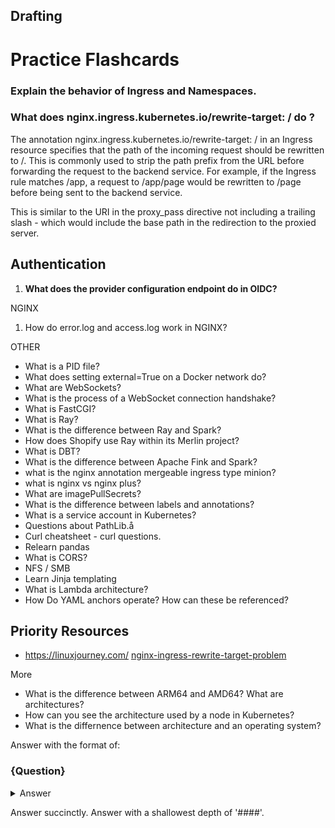 ## Drafting

# Practice Flashcards


### Explain the behavior of Ingress and Namespaces.

### What does nginx.ingress.kubernetes.io/rewrite-target: / do ? 
The annotation nginx.ingress.kubernetes.io/rewrite-target: / in an Ingress resource specifies that the path of the incoming request should be rewritten to /. This is commonly used to strip the path prefix from the URL before forwarding the request to the backend service. For example, if the Ingress rule matches /app, a request to /app/page would be rewritten to /page before being sent to the backend service​.

This is similar to the URI in the proxy_pass directive not including a trailing slash - which would include the base path in the redirection to the proxied server.



## Authentication
1. **What does the provider configuration endpoint do in OIDC?**


NGINX
1. How do error.log and access.log work in NGINX? 



OTHER
- What is a PID file? 
- What does setting external=True on a Docker network do? 
- What are WebSockets?
- What is the process of a WebSocket connection handshake? 
- What is FastCGI? 
- What is Ray?
- What is the difference between Ray and Spark?
- How does Shopify use Ray within its Merlin project? 
- What is DBT? 
- What is the difference between Apache Fink and Spark?
- what is the nginx annotation mergeable ingress type minion? 
- what is nginx vs nginx plus? 
- What are imagePullSecrets? 
- What is the difference between labels and annotations? 
- What is a service account in Kubernetes? 
- Questions about PathLib.å
- Curl cheatsheet - curl questions.
- Relearn pandas
- What is CORS?
- NFS / SMB
- Learn Jinja templating
- What is Lambda architecture? 
- How Do YAML anchors operate? How can these be referenced?
## Priority Resources
- https://linuxjourney.com/
[nginx-ingress-rewrite-target-problem](https://stackoverflow.com/questions/61185530/another-nginx-ingress-rewrite-target-problem)


More
- What is the difference between ARM64 and AMD64? What are architectures? 
- How can you see the architecture used by a node in Kubernetes?
- What is the differnence between architecture and an operating system? 

Answer with the format of:
### {Question}  
<details><summary>Answer</Summary>

{answer}
</details>

Answer succinctly. Answer with a shallowest depth of '####'.